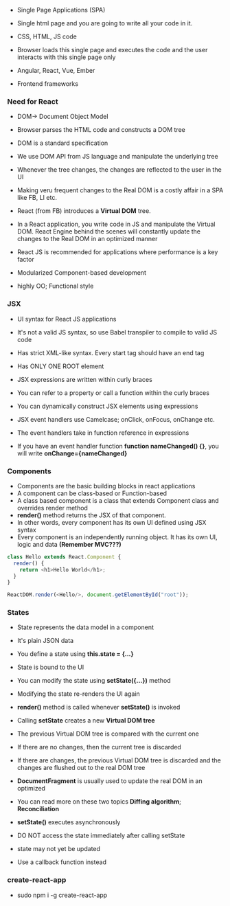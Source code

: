 * Single Page Applications (SPA)
* Single html page and you are going to write all your code in it.
* CSS, HTML, JS code

* Browser loads this single page and executes the code and the user interacts with this single page only
* Angular, React, Vue, Ember
* Frontend frameworks

### Need for React

* DOM-> Document Object Model
* Browser parses the HTML code and constructs a DOM tree
* DOM is a standard specification
* We use DOM API from JS language and manipulate the underlying tree
* Whenever the tree changes, the changes are reflected to the user in the UI

* Making veru frequent changes to the Real DOM is a costly affair in a SPA like FB, LI etc.
* React (from FB) introduces a __Virtual DOM__ tree.
* In a React application, you write code in JS and manipulate the Virtual DOM. React Engine behind the scenes will constantly update the changes to the Real DOM in an optimized manner
* React JS is recommended for applications where performance is a key factor
* Modularized Component-based development
* highly OO; Functional style

### JSX

* UI syntax for React JS applications
* It's not a valid JS syntax, so use Babel transpiler to compile to valid JS code
* Has strict XML-like syntax. Every start tag should have an end tag
* Has ONLY ONE ROOT element

* JSX expressions are written within curly braces
* You can refer to a property or call a function within the curly braces
* You can dynamically construct JSX elements using expressions


* JSX event handlers use Camelcase; onClick, onFocus, onChange etc.
* The event handlers take in function reference in expressions
* If you have an event handler function __function nameChanged() {}__, you will write __onChange={nameChanged}__

### Components

* Components are the basic building blocks in react applications
* A component can be class-based or Function-based
* A class based component is a class that extends Component class and overrides render method
* __render()__ method returns the JSX of that component.
* In other words, every component has its own UI defined using JSX syntax
* Every component is an independently running object. It has its own UI, logic and data __(Remember MVC???)__

``` javascript
class Hello extends React.Component {
  render() {
  	return <h1>Hello World</h1>;
  }
}

ReactDOM.render(<Hello/>, document.getElementById("root"));
```

### States

* State represents the data model in a component
* It's plain JSON data
* You define a state using __this.state = {...}__
* State is bound to the UI
* You can modify the state using __setState({...})__ method
* Modifying the state re-renders the UI again
* __render()__ method is called whenever __setState()__ is invoked

* Calling __setState__ creates a new __Virtual DOM tree__
* The previous Virtual DOM tree is compared with the current one
* If there are no changes, then the current tree is discarded
* If there are changes, the previous Virtual DOM tree is discarded and the changes are flushed out to the real DOM tree

* __DocumentFragment__ is usually used to update the real DOM in an optimized 
* You can read more on these two topics __Diffing algorithm__; __Reconciliation__ 

* __setState()__ executes asynchronously
* DO NOT access the state immediately after calling setState
* state may not yet be updated
* Use a callback function instead

### create-react-app

* sudo npm i -g create-react-app




































